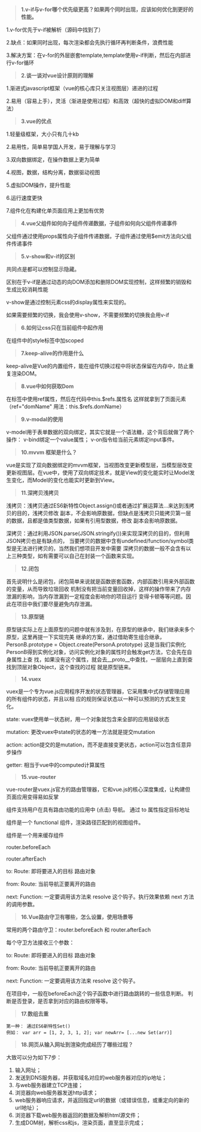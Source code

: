 > **1.v-if与v-for哪个优先级更高？如果两个同时出现，应该如何优化到更好的性能。**

1.v-for优先于v-if被解析（源码中找到了）

2.缺点：如果同时出现，每次渲染都会先执行循环再判断条件，浪费性能

3.解决方案：在v-for的外层嵌套template,template使用v-if判断，然后在内部进行v-for循环



>**2.谈一谈对vue设计原则的理解**

1.渐进式javascript框架（vue的核心库只关注视图层）递进的过程

2.易用（容易上手），灵活（渐进是使用过程）和高效（超快的虚拟DOM和diff算法）



> **3.vue的优点**

1.轻量级框架，大小只有几十kb

2.易用性，简单易学国人开发，易于理解与学习

3.双向数据绑定，在操作数据上更为简单

4.视图，数据，结构分离，数据驱动视图

5.虚拟DOM操作，提升性能

6.运行速度更快

7.组件化在构建化单页面应用上更加有优势



> **4.vue父组件如何向子组件传递数据，子组件如何向父组件传递事件**

父组件通过使用props属性向子组件传递数据，子组件通过使用$emit方法向父组件传递事件



>**5.v-show和v-if的区别**

共同点是都可以控制显示隐藏。

区别在于v-if是通过动态的向DOM添加和删除DOM实现控制，这样频繁的销毁和生成比较消耗性能

v-show是通过控制元素css的display属性来实现的。

如果需要频繁的切换，我会使用v-show，不需要频繁的切换我会用v-if



> **6.如何让css只在当前组件中起作用**

在组件中的style标签中加scoped



> **7.keep-alive的作用是什么**

keep-alive是Vue的内置组件，能在组件切换过程中将状态保留在内存中，防止重复渲染DOM。



> **8.vue中如何获取Dom**

在标签中使用ref属性，然后在代码中this.$refs.属性名 这样就拿到了页面元素（ref="domName" 用法：this.$refs.domName）



> **9.v-modal的使用**

v-model用于表单数据的双向绑定，其实它就是一个语法糖，这个背后就做了两个操作：
v-bind绑定一个value属性；
v-on指令给当前元素绑定input事件。

> **10.mvvm 框架是什么？**

vue是实现了双向数据绑定的mvvm框架，当视图改变更新模型层，当模型层改变更新视图层。在vue中，使用了双向绑定技术，就是View的变化能实时让Model发生变化，而Model的变化也能实时更新到View。

> **11.深拷贝浅拷贝** 

浅拷贝：浅拷贝通过ES6新特性Object.assign()或者通过扩展运算法...来达到浅拷贝的目的，浅拷贝修改 副本，不会影响原数据，但缺点是浅拷贝只能拷贝第一层的数据，且都是值类型数据，如果有引用型数据，修改 副本会影响原数据。

深拷贝：通过利用JSON.parse(JSON.stringify())来实现深拷贝的目的，但利用JSON拷贝也是有缺点的， 当要拷贝的数据中含有undefined/function/symbol类型是无法进行拷贝的，当然我们想项目开发中需要 深拷贝的数据一般不会含有以上三种类型，如有需要可以自己在封装一个函数来实现。

>  **12.闭包**

首先说明什么是闭包，闭包简单来说就是函数嵌套函数，内部函数引用来外部函数的变量，从而导致垃圾回收 机制没有把当前变量回收掉，这样的操作带来了内存泄漏的影响，当内存泄漏到一定程度会影响你的项目运行 变得卡顿等等问题。因此在项目中我们要尽量避免内存泄漏。

> **13.原型链**

原型链实际上在上面原型的问题中就有涉及到，在原型的继承中，我们继承来多个原型，这里再提一下实现完美 继承的方案，通过借助寄生组合继承，PersonB.prototype = Object.create(PersonA.prototype) 这是当我们实例化PersonB得到实例化对象，访问实例化对象的属性时会触发get方法，它会先在自身属性上查 找，如果没有这个属性，就会去__proto__中查找，一层层向上直到查找到顶层对象Object，这个查找的过程 就是原型链来。

> **14.vuex**

vuex是一个专为vue.js应用程序开发的状态管理器，它采用集中式存储管理应用的所有组件的状态，并且以相 应的规则保证状态以一种可以预测的方式发生变化。

 state: vuex使用单一状态树，用一个对象就包含来全部的应用层级状态 

mutation: 更改vuex中state的状态的唯一方法就是提交mutation 

action: action提交的是mutation，而不是直接变更状态，action可以包含任意异步操作 

getter: 相当于vue中的computed计算属性

> **15.vue-router**

vue-router是vuex.js官方的路由管理器，它和vue.js的核心深度集成，让构建但页面应用变得易如反掌 

<router-link> 组件支持用户在具有路由功能的应用中 (点击) 导航。 通过 to 属性指定目标地址 

<router-view> 组件是一个 functional 组件，渲染路径匹配到的视图组件。 

<keep-alive> 组件是一个用来缓存组件 

router.beforeEach

router.afterEach 

to: Route: 即将要进入的目标 路由对象 

from: Route: 当前导航正要离开的路由 

next: Function: 一定要调用该方法来 resolve 这个钩子。执行效果依赖 next 方法的调用参数。 

> **16.Vue路由守卫有哪些，怎么设置，使用场景等**

常用的两个路由守卫：router.beforeEach 和 router.afterEach 

每个守卫方法接收三个参数： 

to: Route: 即将要进入的目标 路由对象 

from: Route: 当前导航正要离开的路由 

next: Function: 一定要调用该方法来 resolve 这个钩子。 

在项目中，一般在beforeEach这个钩子函数中进行路由跳转的一些信息判断。 判断是否登录，是否拿到对应的路由权限等等。

> **17.数组去重**

```
第一种： 通过ES6新特性Set()
例如： var arr = [1, 2, 3, 1, 2]; var newArr= [...new Set(arr)]
```

> **18.网页从输入网址到渲染完成经历了哪些过程？**

大致可以分为如下7步：

1. 输入网址；
2. 发送到DNS服务器，并获取域名对应的web服务器对应的ip地址；
3. 与web服务器建立TCP连接；
4. 浏览器向web服务器发送http请求；
5. web服务器响应请求，并返回指定url的数据（或错误信息，或重定向的新的url地址）；
6. 浏览器下载web服务器返回的数据及解析html源文件；
7. 生成DOM树，解析css和js，渲染页面，直至显示完成；